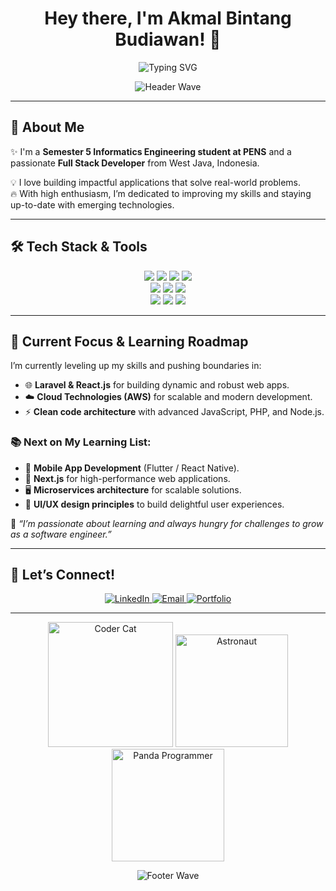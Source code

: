 <h1 align="center">Hey there, I'm Akmal Bintang Budiawan! 👋</h1>

<p align="center">
  <img src="https://readme-typing-svg.herokuapp.com?font=Fira+Code&size=28&pause=1000&color=00C7FF&width=500&center=true&lines=Full+Stack+Developer;Crafting+Digital+Solutions;Building+Web+Applications;Passionate+Learner" alt="Typing SVG" />
</p>

<!-- Wave Animation -->
<p align="center">
  <img src="https://capsule-render.vercel.app/api?type=waving&color=gradient&height=200&section=header&text=Welcome%20to%20My%20Profile!&fontSize=40&fontAlign=50&fontColor=ffffff" alt="Header Wave">
</p>

---

## 🚀 About Me

✨ I'm a **Semester 5 Informatics Engineering student at PENS** and a passionate **Full Stack Developer** from West Java, Indonesia.  

💡 I love building impactful applications that solve real-world problems.  
🔥 With high enthusiasm, I’m dedicated to improving my skills and staying up-to-date with emerging technologies.  

---

## 🛠️ Tech Stack & Tools

<div align="center">
  <img src="https://img.shields.io/badge/HTML5-E34F26?style=for-the-badge&logo=html5&logoColor=white" />
  <img src="https://img.shields.io/badge/CSS3-1572B6?style=for-the-badge&logo=css3&logoColor=white" />
  <img src="https://img.shields.io/badge/JavaScript-F7DF1E?style=for-the-badge&logo=javascript&logoColor=black" />
  <img src="https://img.shields.io/badge/PHP-777BB4?style=for-the-badge&logo=php&logoColor=white" /><br>
  <img src="https://img.shields.io/badge/React-20232A?style=for-the-badge&logo=react&logoColor=61DAFB" />
  <img src="https://img.shields.io/badge/Laravel-FF2D20?style=for-the-badge&logo=laravel&logoColor=white" />
  <img src="https://img.shields.io/badge/TailwindCSS-38B2AC?style=for-the-badge&logo=tailwind-css&logoColor=white" /><br>
  <img src="https://img.shields.io/badge/AWS-FF9900?style=for-the-badge&logo=amazonaws&logoColor=white" />
  <img src="https://img.shields.io/badge/MySQL-4479A1?style=for-the-badge&logo=mysql&logoColor=white" />
  <img src="https://img.shields.io/badge/Git-F05032?style=for-the-badge&logo=git&logoColor=white" />
</div>

---

## 🎯 Current Focus & Learning Roadmap

I’m currently leveling up my skills and pushing boundaries in:

- 🌐 **Laravel & React.js** for building dynamic and robust web apps.  
- ☁️ **Cloud Technologies (AWS)** for scalable and modern development.  
- ⚡ **Clean code architecture** with advanced JavaScript, PHP, and Node.js.  

### 📚 Next on My Learning List:
- 📱 **Mobile App Development** (Flutter / React Native).  
- 🚀 **Next.js** for high-performance web applications.  
- 🖥️ **Microservices architecture** for scalable solutions.  
- 🎨 **UI/UX design principles** to build delightful user experiences.  

💪 _“I’m passionate about learning and always hungry for challenges to grow as a software engineer.”_  

---

## 💫 Let’s Connect!

<p align="center">
  <a href="https://linkedin.com/in/akmal-bintang-budiawan-910916280" target="_blank">
    <img src="https://img.shields.io/badge/LinkedIn-0077B5?style=for-the-badge&logo=linkedin&logoColor=white" alt="LinkedIn" />
  </a>
  <a href="mailto:akmalbintang33@gmail.com" target="_blank">
    <img src="https://img.shields.io/badge/Gmail-EA4335?style=for-the-badge&logo=gmail&logoColor=white" alt="Email" />
  </a>
  <a href="https://akmalbb-site.vercel.app/" target="_blank">
    <img src="https://img.shields.io/badge/Portfolio-000000?style=for-the-badge&logo=vercel&logoColor=white" alt="Portfolio" />
  </a>
</p>

---

<!-- Cute Coder Animations -->
<div align="center">
  <img src="https://media.giphy.com/media/JIX9t2j0ZTN9S/giphy.gif" width="200" alt="Coder Cat">
  <img src="https://media.giphy.com/media/13HgwGsXF0aiGY/giphy.gif" width="180" alt="Astronaut">
  <img src="https://media.giphy.com/media/3oKIPwoeGErMmaI43C/giphy.gif" width="180" alt="Panda Programmer">
</div>

<!-- Footer Wave -->
<p align="center">
  <img src="https://capsule-render.vercel.app/api?type=waving&color=gradient&height=150&section=footer" alt="Footer Wave">
</p>
